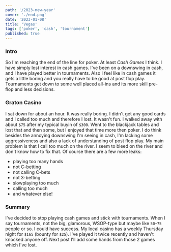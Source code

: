 ```yaml
---
path: '/2023-new-year'
cover: './end.png'
date: '2023-01-08'
title: 'Vegas'
tags: ['poker', 'cash', 'tournament']
published: true
---
```


### Intro

So I'm reaching the end of the line for poker. At least _Cash Games_ I think.
I have simply lost interest in cash games. I've been on a downswing in cash, and I have played better in tournaments.
Also I feel like in cash games it gets a little boring and you really have to be good at post flop play. Tournaments
get down to some well placed all-ins and its more skill pre-flop and less decisions.

### Graton Casino

I sat down for about an hour. It was really boring. I didn't get any good cards and I called too much and therefore I lost.
It wasn't fun. I walked away with about `$75` after my typical buyin of `$300`. Went to the blackjack tables and lost that and
then some, but I enjoyed that time more then poker. I do think besides the annoying downswing I'm seeing in cash, I'm lacking some aggressiveness and also a lack of understanding of post flop play. My main problem is that I call too much on the river. I seem to bleed on
the river and don't know how to fix that. Of course there are a few more leaks:

- playing too many hands
- not C-betting
- not calling C-bets
- not 3-betting
- slowplaying too much
- calling too much
- and whatever else!

### Summary

I've decided to stop playing cash games and stick with tournaments. When I say tournaments, not
the big, glamorous, WSOP-type but maybe like `50`-`75` people or so. I could have success. My local
casino has a weekly Thursday night for `$165` (bounty for `$25`). I've played it twice recently
and haven't knocked anyone off. Next post I'll add some hands from those 2 games which I've
lost.
